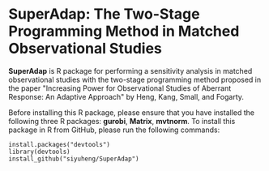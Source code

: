 # SuperAdap: The Two-Stage Programming Method in Matched Observational Studies

**SuperAdap** is R package for performing a sensitivity analysis in matched observational studies with the two-stage programming method proposed in the paper "Increasing Power for Observational Studies of Aberrant Response: An Adaptive Approach" by Heng, Kang, Small, and Fogarty. 

Before installing this R package, please ensure that you have installed the following three R packages: **gurobi**, **Matrix**, **mvtnorm**. To install this package in R from GitHub, please run the following commands:

```
install.packages("devtools") 
library(devtools) 
install_github("siyuheng/SuperAdap")
```
